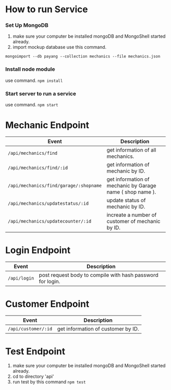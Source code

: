 # How to run Service
### Set Up MongoDB
1. make sure your computer be installed mongoDB and MongoShell started already.
 2. import mockup database use this command.
 
 `mongoimport --db payang --collection mechanics --file mechanics.json`

### Install node module
use command. `npm install`

### Start server to run a service
use command. `npm start`

# Mechanic Endpoint

| Event                     | Description                                   | 
|---------------------------|---------------------------------------------|
| `/api/mechanics/find` | get information of all mechanics. | 
| `/api/mechanics/find/:id` | get information of mechanic by ID. | 
| `/api/mechanics/find/garage/:shopname` | get information of mechanic by Garage name ( shop name ). | 
| `/api/mechanics/updatestatus/:id` | update status of mechanic by ID. | 
| `/api/mechanics/updatecounter/:id` | increate a number of customer of mechanic by ID.|

# Login Endpoint

| Event                     | Description                                   | 
|---------------------------|---------------------------------------------|
| `/api/login` |  post request body to compile with hash password for login. | 

# Customer Endpoint

| Event                     | Description                                   | 
|---------------------------|---------------------------------------------|
| `/api/customer/:id` |  get information of customer by ID.| 

# Test Endpoint
1. make sure your computer be installed mongoDB and MongoShell started already.
2. cd to directory 'api'
3. run test by this command `npm test`

